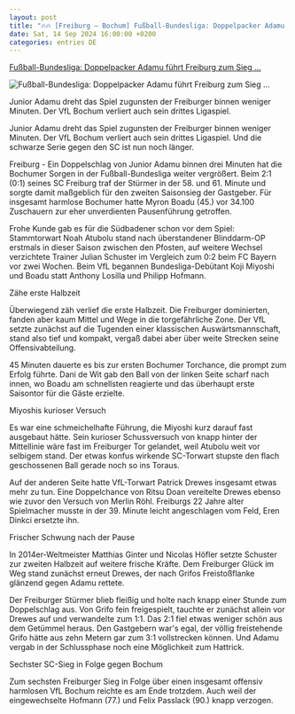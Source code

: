 ```yaml
---
layout: post
title: "🔥🔥 [Freiburg – Bochum] Fußball-Bundesliga: Doppelpacker Adamu führt Freiburg zum Sieg ..."
date: Sat, 14 Sep 2024 16:00:00 +0200
categories: entries DE
---
```

[Fußball-Bundesliga: Doppelpacker Adamu führt Freiburg zum Sieg ...](https://www.mz.de/panorama/doppelpacker-adamu-fuhrt-freiburg-zum-sieg-gegen-bochum-3916339)

![Fußball-Bundesliga: Doppelpacker Adamu führt Freiburg zum Sieg ...](https://bmg-images.forward-publishing.io/2024/09/14/63066435-4a5a-47e2-adfe-a2983117057e.jpeg?rect=0%2C107%2C2048%2C1152&w=1024)

Junior Adamu dreht das Spiel zugunsten der Freiburger binnen weniger Minuten. Der VfL Bochum verliert auch sein drittes Ligaspiel.

Junior Adamu dreht das Spiel zugunsten der Freiburger binnen weniger Minuten. Der VfL Bochum verliert auch sein drittes Ligaspiel. Und die schwarze Serie gegen den SC ist nun noch länger.

Freiburg - Ein Doppelschlag von Junior Adamu binnen drei Minuten hat die Bochumer Sorgen in der Fußball-Bundesliga weiter vergrößert. Beim 2:1 (0:1) seines SC Freiburg traf der Stürmer in der 58. und 61. Minute und sorgte damit maßgeblich für den zweiten Saisonsieg der Gastgeber. Für insgesamt harmlose Bochumer hatte Myron Boadu (45.) vor 34.100 Zuschauern zur eher unverdienten Pausenführung getroffen.

Frohe Kunde gab es für die Südbadener schon vor dem Spiel: Stammtorwart Noah Atubolu stand nach überstandener Blinddarm-OP erstmals in dieser Saison zwischen den Pfosten, auf weitere Wechsel verzichtete Trainer Julian Schuster im Vergleich zum 0:2 beim FC Bayern vor zwei Wochen. Beim VfL begannen Bundesliga-Debütant Koji Miyoshi und Boadu statt Anthony Losilla und Philipp Hofmann.

Zähe erste Halbzeit

Überwiegend zäh verlief die erste Halbzeit. Die Freiburger dominierten, fanden aber kaum Mittel und Wege in die torgefährliche Zone. Der VfL setzte zunächst auf die Tugenden einer klassischen Auswärtsmannschaft, stand also tief und kompakt, vergaß dabei aber über weite Strecken seine Offensivabteilung.

45 Minuten dauerte es bis zur ersten Bochumer Torchance, die prompt zum Erfolg führte. Dani de Wit gab den Ball von der linken Seite scharf nach innen, wo Boadu am schnellsten reagierte und das überhaupt erste Saisontor für die Gäste erzielte.

Miyoshis kurioser Versuch

Es war eine schmeichelhafte Führung, die Miyoshi kurz darauf fast ausgebaut hätte. Sein kurioser Schussversuch von knapp hinter der Mittellinie wäre fast im Freiburger Tor gelandet, weil Atubolu weit vor selbigem stand. Der etwas konfus wirkende SC-Torwart stupste den flach geschossenen Ball gerade noch so ins Toraus.

Auf der anderen Seite hatte VfL-Torwart Patrick Drewes insgesamt etwas mehr zu tun. Eine Doppelchance von Ritsu Doan vereitelte Drewes ebenso wie zuvor den Versuch von Merlin Röhl. Freiburgs 22 Jahre alter Spielmacher musste in der 39. Minute leicht angeschlagen vom Feld, Eren Dinkci ersetzte ihn.

Frischer Schwung nach der Pause

In 2014er-Weltmeister Matthias Ginter und Nicolas Höfler setzte Schuster zur zweiten Halbzeit auf weitere frische Kräfte. Dem Freiburger Glück im Weg stand zunächst erneut Drewes, der nach Grifos Freistoßflanke glänzend gegen Adamu rettete.

Der Freiburger Stürmer blieb fleißig und holte nach knapp einer Stunde zum Doppelschlag aus. Von Grifo fein freigespielt, tauchte er zunächst allein vor Drewes auf und verwandelte zum 1:1. Das 2:1 fiel etwas weniger schön aus dem Getümmel heraus. Den Gastgebern war's egal, der völlig freistehende Grifo hätte aus zehn Metern gar zum 3:1 vollstrecken können. Und Adamu vergab in der Schlussphase noch eine Möglichkeit zum Hattrick.

Sechster SC-Sieg in Folge gegen Bochum

Zum sechsten Freiburger Sieg in Folge über einen insgesamt offensiv harmlosen VfL Bochum reichte es am Ende trotzdem. Auch weil der eingewechselte Hofmann (77.) und Felix Passlack (90.) knapp verzogen.

